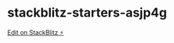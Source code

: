 # stackblitz-starters-asjp4g

[Edit on StackBlitz ⚡️](https://stackblitz.com/edit/stackblitz-starters-asjp4g)
